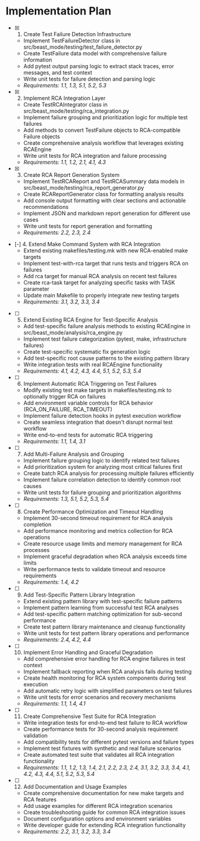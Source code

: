 # Implementation Plan

- [x] 1. Create Test Failure Detection Infrastructure
  - Implement TestFailureDetector class in src/beast_mode/testing/test_failure_detector.py
  - Create TestFailure data model with comprehensive failure information
  - Add pytest output parsing logic to extract stack traces, error messages, and test context
  - Write unit tests for failure detection and parsing logic
  - _Requirements: 1.1, 1.3, 5.1, 5.2, 5.3_

- [x] 2. Implement RCA Integration Layer
  - Create TestRCAIntegrator class in src/beast_mode/testing/rca_integration.py
  - Implement failure grouping and prioritization logic for multiple test failures
  - Add methods to convert TestFailure objects to RCA-compatible Failure objects
  - Create comprehensive analysis workflow that leverages existing RCAEngine
  - Write unit tests for RCA integration and failure processing
  - _Requirements: 1.1, 1.2, 2.1, 4.1, 4.3_

- [x] 3. Create RCA Report Generation System
  - Implement TestRCAReport and TestRCASummary data models in src/beast_mode/testing/rca_report_generator.py
  - Create RCAReportGenerator class for formatting analysis results
  - Add console output formatting with clear sections and actionable recommendations
  - Implement JSON and markdown report generation for different use cases
  - Write unit tests for report generation and formatting
  - _Requirements: 2.2, 2.3, 2.4_

- [-] 4. Extend Make Command System with RCA Integration
  - Extend existing makefiles/testing.mk with new RCA-enabled make targets
  - Implement test-with-rca target that runs tests and triggers RCA on failures
  - Add rca target for manual RCA analysis on recent test failures
  - Create rca-task target for analyzing specific tasks with TASK parameter
  - Update main Makefile to properly integrate new testing targets
  - _Requirements: 3.1, 3.2, 3.3, 3.4_

- [ ] 5. Extend Existing RCA Engine for Test-Specific Analysis
  - Add test-specific failure analysis methods to existing RCAEngine in src/beast_mode/analysis/rca_engine.py
  - Implement test failure categorization (pytest, make, infrastructure failures)
  - Create test-specific systematic fix generation logic
  - Add test-specific root cause patterns to the existing pattern library
  - Write integration tests with real RCAEngine functionality
  - _Requirements: 4.1, 4.2, 4.3, 4.4, 5.1, 5.2, 5.3, 5.4_

- [ ] 6. Implement Automatic RCA Triggering on Test Failures
  - Modify existing test make targets in makefiles/testing.mk to optionally trigger RCA on failures
  - Add environment variable controls for RCA behavior (RCA_ON_FAILURE, RCA_TIMEOUT)
  - Implement failure detection hooks in pytest execution workflow
  - Create seamless integration that doesn't disrupt normal test workflow
  - Write end-to-end tests for automatic RCA triggering
  - _Requirements: 1.1, 1.4, 3.1_

- [ ] 7. Add Multi-Failure Analysis and Grouping
  - Implement failure grouping logic to identify related test failures
  - Add prioritization system for analyzing most critical failures first
  - Create batch RCA analysis for processing multiple failures efficiently
  - Implement failure correlation detection to identify common root causes
  - Write unit tests for failure grouping and prioritization algorithms
  - _Requirements: 1.3, 5.1, 5.2, 5.3, 5.4_

- [ ] 8. Create Performance Optimization and Timeout Handling
  - Implement 30-second timeout requirement for RCA analysis completion
  - Add performance monitoring and metrics collection for RCA operations
  - Create resource usage limits and memory management for RCA processes
  - Implement graceful degradation when RCA analysis exceeds time limits
  - Write performance tests to validate timeout and resource requirements
  - _Requirements: 1.4, 4.2_

- [ ] 9. Add Test-Specific Pattern Library Integration
  - Extend existing pattern library with test-specific failure patterns
  - Implement pattern learning from successful test RCA analyses
  - Add test-specific pattern matching optimization for sub-second performance
  - Create test pattern library maintenance and cleanup functionality
  - Write unit tests for test pattern library operations and performance
  - _Requirements: 2.4, 4.2, 4.4_

- [ ] 10. Implement Error Handling and Graceful Degradation
  - Add comprehensive error handling for RCA engine failures in test context
  - Implement fallback reporting when RCA analysis fails during testing
  - Create health monitoring for RCA system components during test execution
  - Add automatic retry logic with simplified parameters on test failures
  - Write unit tests for error scenarios and recovery mechanisms
  - _Requirements: 1.1, 1.4, 4.1_

- [ ] 11. Create Comprehensive Test Suite for RCA Integration
  - Write integration tests for end-to-end test failure to RCA workflow
  - Create performance tests for 30-second analysis requirement validation
  - Add compatibility tests for different pytest versions and failure types
  - Implement test fixtures with synthetic and real failure scenarios
  - Create automated test suite that validates all RCA integration functionality
  - _Requirements: 1.1, 1.2, 1.3, 1.4, 2.1, 2.2, 2.3, 2.4, 3.1, 3.2, 3.3, 3.4, 4.1, 4.2, 4.3, 4.4, 5.1, 5.2, 5.3, 5.4_

- [ ] 12. Add Documentation and Usage Examples
  - Create comprehensive documentation for new make targets and RCA features
  - Add usage examples for different RCA integration scenarios
  - Create troubleshooting guide for common RCA integration issues
  - Document configuration options and environment variables
  - Write developer guide for extending RCA integration functionality
  - _Requirements: 2.2, 3.1, 3.2, 3.3, 3.4_